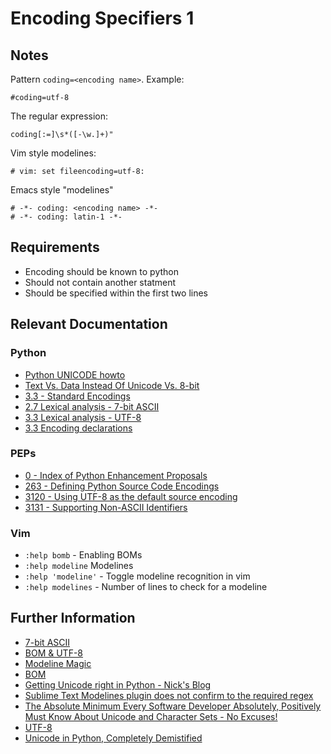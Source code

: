 # Encoding Specifiers 1


## Notes
Pattern `coding=<encoding name>`.  Example:

    #coding=utf-8

The regular expression:

    coding[:=]\s*([-\w.]+)"

Vim style modelines:

    # vim: set fileencoding=utf-8:

Emacs style "modelines"

    # -*- coding: <encoding name> -*-
    # -*- coding: latin-1 -*-


## Requirements
* Encoding should be known to python
* Should not contain another statment
* Should be specified within the first two lines


## Relevant Documentation
### Python 
* [Python UNICODE howto](http://docs.python.org/3/howto/unicode.html)
* [Text Vs. Data Instead Of Unicode Vs. 8-bit](http://docs.python.org/release/3.0.1/whatsnew/3.0.html#text-vs-data-instead-of-unicode-vs-8-bit)
* [3.3 - Standard Encodings](http://docs.python.org/3.3/library/codecs.html#standard-encodings)
* [2.7 Lexical analysis - 7-bit ASCII](http://docs.python.org/2.7/reference/lexical_analysis.html#lexical-analysis)
* [3.3 Lexical analysis - UTF-8](http://docs.python.org/3.3/reference/lexical_analysis.html#lexical-analysis)
* [3.3 Encoding declarations](http://docs.python.org/3.3/reference/lexical_analysis.html#encoding-declarations)

### PEPs
* [0 - Index of Python Enhancement Proposals](http://www.python.org/dev/peps/)
* [263 - Defining Python Source Code Encodings](http://www.python.org/dev/peps/pep-0263/)
* [3120 - Using UTF-8 as the default source encoding](http://www.python.org/dev/peps/pep-3120/#specification)
* [3131 - Supporting Non-ASCII Identifiers](http://www.python.org/dev/peps/pep-3131/)

### Vim
* `:help bomb` - Enabling BOMs
* `:help modeline` Modelines
* `:help 'modeline'` - Toggle modeline recognition in vim
* `:help modelines` - Number of lines to check for a modeline


## Further Information
* [7-bit ASCII](http://en.wikipedia.org/wiki/ASCII#7-bit)
* [BOM & UTF-8](http://en.wikipedia.org/wiki/UTF-8#Byte_order_mark)
* [Modeline Magic](http://vim.wikia.com/wiki/Modeline_magic)
* [BOM](https://en.wikipedia.org/wiki/Byte_order_mark)
* [Getting Unicode right in Python - Nick's Blog](http://blog.notdot.net/2010/07/Getting-unicode-right-in-Python)
* [Sublime Text Modelines plugin does not confirm to the required regex](https://github.com/SublimeText/Modelines)
* [The Absolute Minimum Every Software Developer Absolutely, Positively Must Know About Unicode and Character Sets - No Excuses!](http://www.joelonsoftware.com/articles/Unicode.html)
* [UTF-8](https://en.wikipedia.org/wiki/UTF-8)
* [Unicode in Python, Completely Demistified](http://farmdev.com/talks/unicode/)

